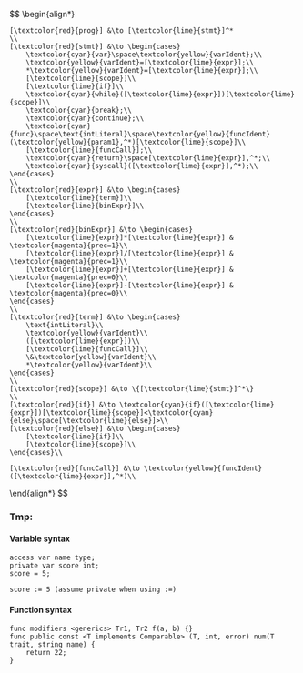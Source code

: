 $$
\begin{align*}
	
	[\textcolor{red}{prog}] &\to [\textcolor{lime}{stmt}]^*
	\\
	[\textcolor{red}{stmt}] &\to \begin{cases}
		\textcolor{cyan}{var}\space\textcolor{yellow}{varIdent};\\
		\textcolor{yellow}{varIdent}=[\textcolor{lime}{expr}];\\
		*\textcolor{yellow}{varIdent}=[\textcolor{lime}{expr}];\\
		[\textcolor{lime}{scope}]\\
		[\textcolor{lime}{if}]\\
		\textcolor{cyan}{while}([\textcolor{lime}{expr}])[\textcolor{lime}{scope}]\\
		\textcolor{cyan}{break};\\
		\textcolor{cyan}{continue};\\
		\textcolor{cyan}{func}\space\text{intLiteral}\space\textcolor{yellow}{funcIdent}(\textcolor{yellow}{param1},^*)[\textcolor{lime}{scope}]\\
		[\textcolor{lime}{funcCall}];\\		
		\textcolor{cyan}{return}\space[\textcolor{lime}{expr}],^*;\\
		\textcolor{cyan}{syscall}([\textcolor{lime}{expr}],^*);\\
	\end{cases}
	\\
	[\textcolor{red}{expr}] &\to \begin{cases}
		[\textcolor{lime}{term}]\\
		[\textcolor{lime}{binExpr}]\\
	\end{cases}
	\\
	[\textcolor{red}{binExpr}] &\to \begin{cases}
		[\textcolor{lime}{expr}]*[\textcolor{lime}{expr}] & \textcolor{magenta}{prec=1}\\
		[\textcolor{lime}{expr}]/[\textcolor{lime}{expr}] & \textcolor{magenta}{prec=1}\\
		[\textcolor{lime}{expr}]+[\textcolor{lime}{expr}] & \textcolor{magenta}{prec=0}\\
		[\textcolor{lime}{expr}]-[\textcolor{lime}{expr}] & \textcolor{magenta}{prec=0}\\
	\end{cases}
	\\
	[\textcolor{red}{term}] &\to \begin{cases}
		\text{intLiteral}\\
		\textcolor{yellow}{varIdent}\\
		([\textcolor{lime}{expr}])\\
		[\textcolor{lime}{funcCall}]\\
		\&\textcolor{yellow}{varIdent}\\
		*\textcolor{yellow}{varIdent}\\
	\end{cases}
	\\
	[\textcolor{red}{scope}] &\to \{[\textcolor{lime}{stmt}]^*\}
	\\
	[\textcolor{red}{if}] &\to \textcolor{cyan}{if}([\textcolor{lime}{expr}])[\textcolor{lime}{scope}]<\textcolor{cyan}{else}\space[\textcolor{lime}{else}]>\\
	[\textcolor{red}{else}] &\to \begin{cases}
		[\textcolor{lime}{if}]\\
		[\textcolor{lime}{scope}]\\
	\end{cases}\\

	[\textcolor{red}{funcCall}] &\to \textcolor{yellow}{funcIdent}([\textcolor{lime}{expr}],^*)\\

\end{align*}
$$


### Tmp:

#### Variable syntax
```
access var name type;
private var score int;
score = 5;

score := 5 (assume private when using :=)
```

#### Function syntax
```
func modifiers <generics> Tr1, Tr2 f(a, b) {}
func public const <T implements Comparable> (T, int, error) num(T trait, string name) {
	return 22;
}
```
